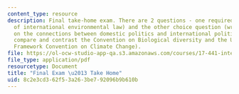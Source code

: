 ```yaml
---
content_type: resource
description: Final take-home exam. There are 2 questions - one required (on evolution
  of international environmental law) and the other choice question (write an essay
  on the connections between domestic politics and international politics OR Please
  compare and contrast the Convention on Biological diversity and the United Nations
  Framework Convention on Climate Change).
file: https://ol-ocw-studio-app-qa.s3.amazonaws.com/courses/17-441-international-politics-and-climate-change-fall-2007/8c2e3cd362f53a263be792096b9b610b_final_f2007.pdf
file_type: application/pdf
resourcetype: Document
title: "Final Exam \u2013 Take Home"
uid: 8c2e3cd3-62f5-3a26-3be7-92096b9b610b
---
```

